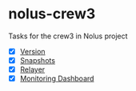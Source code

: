 # nolus-crew3
Tasks for the crew3 in Nolus project
- [x] [Version](/version)
- [x] [Snapshots](/snapshots)
- [x] [Relayer](/relayer)
- [x] [Monitoring Dashboard](/dashboard)

